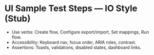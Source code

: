 # UI Sample Test Steps — IO Style (Stub)

- Use verbs: Create flow, Configure export/import, Set mappings, Run flow.
- Accessibility: Keyboard nav, focus order, ARIA roles, contrast.
- Assertions: Toasts, validations, disabled states, dashboard links.
